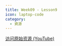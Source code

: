 ```yaml
---
title: Week09 - Lesson9
icon: laptop-code
category:
  - 資源
---
```


<BiliBili bvid="BV1rBhme3E6U" />

[访问原始资源 (YouTube)](https://youtu.be/4UqdcVrtKCs?si=b8Th_p_rnhIGvw_C)